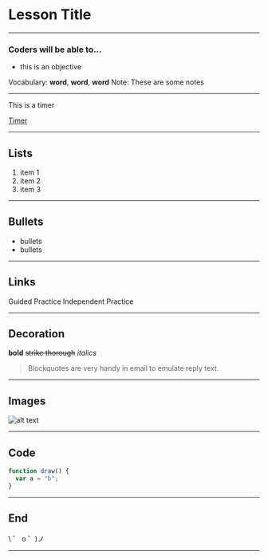 # Lesson Title

<!--.slide: data-background="https://cdn.glitch.com/1b3d9304-305b-436e-bb33-a8bc46a8b5b0/teal-city.png" -->

---

### Coders will be able to...

- this is an objective

Vocabulary: **word**, **word**, **word**
Note: These are some notes

<!-- .slide: data-background="#000" -->

---

This is a timer

<a target="_blank" href="https://www.youtube.com/embed/ipvJHuKa-Ic">Timer </a>

<!-- .slide: data-background="#E2A6EB" -->

---

## Lists

1. item 1 <!-- .element: class="fragment" data-fragment-index="1" -->
2. item 2 <!-- .element: class="fragment" data-fragment-index="2" -->
3. item 3 <!-- .element: class="fragment" data-fragment-index="3" -->
   <!-- .slide: data-background="#0080ff" -->

---

## Bullets

- bullets
- bullets
  <!-- .slide: data-background="#FFA67D" -->

---

## Links

<a target="_blank" id="GP">Guided Practice</a>
<a target="_blank" id="IP">Independent Practice</a>

---

## Decoration

**bold**
~~strike thorough~~
_italics_

> Blockquotes are very handy in email to emulate reply text.

<!-- .slide: data-background="#00D4FD" -->

---

## Images

![alt text](https://codenation.org/wp-content/uploads/2018/09/hero-home.png)

---

<!-- .slide: data-background="#fee975" -->

## Code

```javascript
function draw() {
  var a = "b";
}
```

---

<!-- .slide: data-background="#00FECD" -->

## End

\ ゜ o ゜)ノ

---

<!-- .slide: data-background="https://media3.giphy.com/media/5Zesu5VPNGJlm/source.gif" -->

